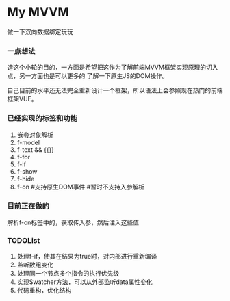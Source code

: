 # My MVVM
做一下双向数据绑定玩玩

### 一点想法

造这个小轮的目的，一方面是希望把这作为了解前端MVVM框架实现原理的切入点，另一方面也是可以更多的
了解一下原生JS的DOM操作。

自己目前的水平还无法完全重新设计一个框架，所以语法上会参照现在热门的前端框架VUE。

### 已经实现的标签和功能

1. 嵌套对象解析
2. f-model
3. f-text && {{}}
4. f-for
5. f-if
6. f-show
7. f-hide
8. f-on #支持原生DOM事件 #暂时不支持入参解析

### 目前正在做的

解析f-on标签中的，获取传入参，然后注入这些值

### TODOList

1. 处理f-if，使其在结果为true时，对内部进行重新编译
2. 监听数组变化
3. 处理同一个节点多个指令的执行优先级
4. 实现$watcher方法，可以从外部监听data属性变化
5. 代码重构，优化结构

<!--
双向数据绑定的主要作用是实现数据与视图的连接，在前端MVVM框架中算是一个比较重要的组成部分了。
但是双向数据绑定本身其实并不是关键，因为原生的js在一定程度上就是双向绑定的，
js代码通过dom操作控制html结构，而html发生改变时，也可以带动相应的对象属性改变。-->
